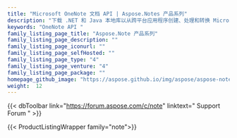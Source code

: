 ```yaml
---
title: "Microsoft OneNote 文档 API | Aspose.Notes 产品系列"
description: "下载 .NET 和 Java 本地库以从跨平台应用程序创建、处理和转换 Microsoft OneNote 文件。"
keywords: "OneNote API "
family_listing_page_title: "Aspose.Note 产品系列"
family_listing_page_description: ""
family_listing_page_iconurl: ""
family_listing_page_selfHosted: ""
family_listing_page_type: "4"
family_listing_page_venture: "4"
family_listing_page_package: ""
homepage_github_image: "https://aspose.github.io/img/aspose/aspose-note.png"
weight:  12
---
```


{{< dbToolbar link="https://forum.aspose.com/c/note" linktext=" Support Forum " >}}

{{< ProductListingWrapper family="note">}}

